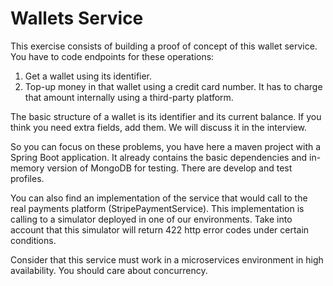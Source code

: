 # Wallets Service

This exercise consists of building a proof of concept of this wallet service.
You have to code endpoints for these operations:
1. Get a wallet using its identifier.
1. Top-up money in that wallet using a credit card number. It has to charge that amount internally using a third-party platform.

The basic structure of a wallet is its identifier and its current balance. If you think you need extra fields, add them. We will discuss it in the interview. 

So you can focus on these problems, you have here a maven project with a Spring Boot application. It already contains
the basic dependencies and in-memory version of MongoDB for testing. There are develop and test profiles.

You can also find an implementation of the service that would call to the real payments platform (StripePaymentService).
This implementation is calling to a simulator deployed in one of our environments. Take into account
that this simulator will return 422 http error codes under certain conditions.

Consider that this service must work in a microservices environment in high availability. You should care about concurrency.
